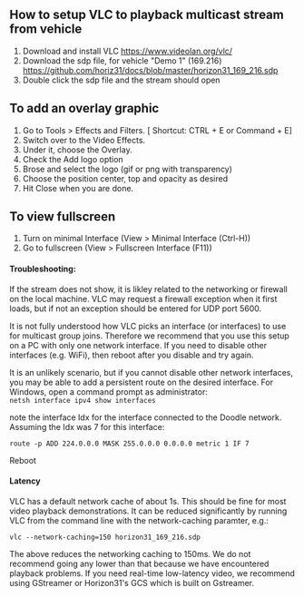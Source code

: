 ## How to setup VLC to playback multicast stream from vehicle

1. Download and install VLC https://www.videolan.org/vlc/
2. Download the sdp file, for vehicle "Demo 1" (169.216)  https://github.com/horiz31/docs/blob/master/horizon31_169_216.sdp
3. Double click the sdp file and the stream should open

## To add an overlay graphic
1. Go to Tools > Effects and Filters. [ Shortcut: CTRL + E or Command + E]
2. Switch over to the Video Effects.
3. Under it, choose the Overlay.
4. Check the Add logo option
5. Brose and select the logo (gif or png with transparency)
6. Choose the position center, top and opacity as desired
7. Hit Close when you are done.

## To view fullscreen
1. Turn on minimal Interface (View > Minimal Interface (Ctrl-H))
2. Go to fullscreen (View > Fullscreen Interface (F11))

#### Troubleshooting:
If the stream does not show, it is likley related to the networking or firewall on the local machine. VLC may request a firewall exception when it first loads, but if not an exception should be entered for UDP port 5600. 

It is not fully understood how VLC picks an interface (or interfaces) to use for multicast group joins. Therefore we recommend that you use this setup on a PC with only one network interface. If you need to disable other interfaces (e.g. WiFi), then reboot after you disable and try again.
 
It is an unlikely scenario, but if you cannot disable other network interfaces, you may be able to add a persistent route on the desired interface.  For Windows, open a command prompt as administrator:    
```netsh interface ipv4 show interfaces```

note the interface Idx for the interface connected to the Doodle network. Assuming the Idx was 7 for this interface:

```route -p ADD 224.0.0.0 MASK 255.0.0.0 0.0.0.0 metric 1 IF 7```

Reboot

#### Latency
VLC has a default network cache of about 1s. This should be fine for most video playback demonstrations. It can be reduced significantly by running VLC from the command line with the network-caching paramter, e.g.:

```vlc --network-caching=150 horizon31_169_216.sdp```

The above reduces the networking caching to 150ms. We do not recommend going any lower than that because we have encountered playback problems. If you need real-time low-latency video, we recommend using GStreamer or Horizon31's GCS which is built on Gstreamer.


